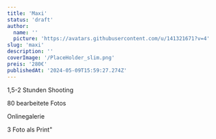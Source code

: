 ```yaml
---
title: 'Maxi'
status: 'draft'
author:
  name: ''
  picture: 'https://avatars.githubusercontent.com/u/141321671?v=4'
slug: 'maxi'
description: ''
coverImage: '/PlaceHolder_slim.png'
preis: '280€'
publishedAt: '2024-05-09T15:59:27.274Z'
---
```


1,5-2 Stunden Shooting

80 bearbeitete Fotos

Onlinegalerie

3 Foto als Print"